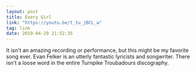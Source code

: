 ```yaml
---
layout: post
title: Every Girl
link: "https://youtu.be/t_tu_jBCL_w"
tag: link
date: 2019-04-29 21:52:35
---
```

It isn't an amazing recording or performance, but this might be my favorite song ever. Evan Felker is an utterly fantastic lyricists and songwriter. There isn't a loose word in the entire Turnpike Troubadours discography. 
